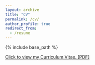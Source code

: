 ```yaml
---
layout: archive
title: "CV"
permalink: /cv/
author_profile: true
redirect_from:
  - /resume
---
```


{% include base_path %}

[Click to view my Curriculum Vitae. [PDF]](http://lindt8.github.io/files/CV_Hunter_Ratliff.pdf)

<!-- <embed src="http://lindt8.github.io/files/CV_Hunter_Ratliff.pdf" width="650" height="1800" type='application/pdf'> -->
